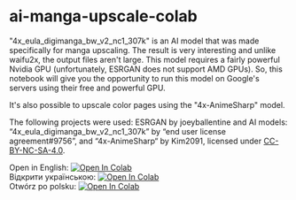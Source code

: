 ﻿# ai-manga-upscale-colab

"4x_eula_digimanga_bw_v2_nc1_307k" is an AI model that was made specifically for manga upscaling. The result is very interesting and unlike waifu2x, the output files aren't large. This model requires a fairly powerful Nvidia GPU (unfortunately, ESRGAN does not support AMD GPUs). So, this notebook will give you the opportunity to run this model on Google's servers using their free and powerful GPU.

It's also possible to upscale color pages using the "4x-AnimeSharp" model.

The following projects were used: ESRGAN by joeyballentine and AI models: “4x_eula_digimanga_bw_v2_nc1_307k” by “end user license agreement#9756”, and “4x-AnimeSharp“ by Kim2091, licensed under [CC-BY-NC-SA-4.0](https://creativecommons.org/licenses/by-nc-sa/4.0).
 
Open in English: [![Open In Colab](https://colab.research.google.com/assets/colab-badge.svg)](https://colab.research.google.com/github/Spladenly/ai-manga-upscale-colab/blob/main/ai-manga-upscale-colab-en.ipynb?hl=en) <br>
Відкрити українською: [![Open In Colab](https://colab.research.google.com/assets/colab-badge.svg)](https://colab.research.google.com/github/Spladenly/ai-manga-upscale-colab/blob/main/ai-manga-upscale-colab-uk.ipynb?hl=uk) <br>
Otwórz po polsku: [![Open In Colab](https://colab.research.google.com/assets/colab-badge.svg)](https://colab.research.google.com/github/Spladenly/ai-manga-upscale-colab/blob/main/ai-manga-upscale-colab-pl.ipynb?hl=pl)
